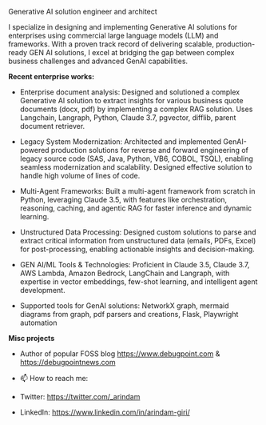 Generative AI solution engineer and architect

I specialize in designing and implementing Generative AI solutions for enterprises using commercial large language models (LLM) and frameworks. With a proven track record of delivering scalable, production-ready GEN AI solutions, I excel at bridging the gap between complex business challenges and advanced GenAI capabilities.

**Recent enterprise works:**

- Enterprise document analysis: Designed and solutioned a complex Generative AI solution to extract insights for various business quote documents (docx, pdf) by implementing a complex RAG solution. Uses Langchain, Langraph, Python, Claude 3.7, pgvector, difflib, parent document retriever.

- Legacy System Modernization: Architected and implemented GenAI-powered production solutions for reverse and forward engineering of legacy source code (SAS, Java, Python, VB6, COBOL, TSQL), enabling seamless modernization and scalability. Designed effective solution to handle high volume of lines of code.

- Multi-Agent Frameworks: Built a multi-agent framework from scratch in Python, leveraging Claude 3.5, with features like orchestration, reasoning, caching, and agentic RAG for faster inference and dynamic learning.

- Unstructured Data Processing: Designed custom solutions to parse and extract critical information from unstructured data (emails, PDFs, Excel) for post-processing, enabling actionable insights and decision-making.

- GEN AI/ML Tools & Technologies: Proficient in Claude 3.5, Claude 3.7, AWS Lambda, Amazon Bedrock, LangChain and Langraph, with expertise in vector embeddings, few-shot learning, and intelligent agent development.

- Supported tools for GenAI solutions: NetworkX graph, mermaid diagrams from graph, pdf parsers and creations, Flask, Playwright automation

**Misc projects**
- Author of popular FOSS blog https://www.debugpoint.com & https://debugpointnews.com

- 📫 How to reach me:
- Twitter: https://twitter.com/_arindam
- LinkedIn: https://www.linkedin.com/in/arindam-giri/

<!---
arindam-giri/arindam-giri is a ✨ special ✨ repository because its `README.md` (this file) appears on your GitHub profile.
You can click the Preview link to take a look at your changes.
--->
